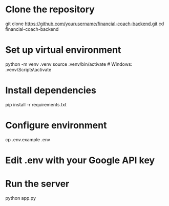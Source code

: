# Clone the repository
git clone https://github.com/yourusername/financial-coach-backend.git
cd financial-coach-backend

# Set up virtual environment
python -m venv .venv
source .venv/bin/activate  # Windows: .venv\Scripts\activate

# Install dependencies
pip install -r requirements.txt

# Configure environment
cp .env.example .env
# Edit .env with your Google API key

# Run the server
python app.py
